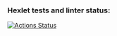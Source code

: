 ### Hexlet tests and linter status:
[![Actions Status](https://github.com/blonde2029/java-project-71/workflows/hexlet-check/badge.svg)](https://github.com/blonde2029/java-project-71/actions)
